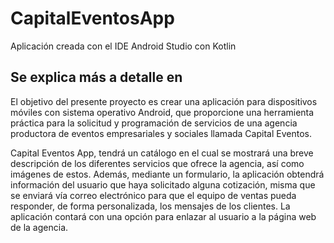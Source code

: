 # CapitalEventosApp
Aplicación creada con el IDE Android Studio con Kotlin

<h2>Se explica más a detalle en </h2>

El objetivo del presente proyecto es crear una aplicación para dispositivos móviles con sistema operativo Android, que proporcione 
una herramienta práctica para la solicitud y programación de 
servicios de una agencia productora de eventos empresariales y 
sociales llamada Capital Eventos. 

Capital Eventos App, tendrá un catálogo en el cual se mostrará una breve descripción 
de los diferentes servicios que ofrece la agencia, así como imágenes de estos. Además, 
mediante un formulario, la aplicación obtendrá información del usuario que haya 
solicitado alguna cotización, misma que se enviará vía correo electrónico para que el 
equipo de ventas pueda responder, de forma personalizada, los mensajes de los 
clientes. La aplicación contará con una opción para enlazar al usuario a la página web 
de la agencia. 
